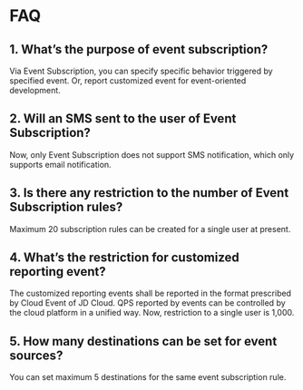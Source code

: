 # FAQ

## 1. What’s the purpose of event subscription?

Via Event Subscription, you can specify specific behavior triggered by specified event. Or, report customized event for event-oriented development.

## 2. Will an SMS sent to the user of Event Subscription?

Now, only Event Subscription does not support SMS notification, which only supports email notification.

## 3. Is there any restriction to the number of Event Subscription rules?

Maximum 20 subscription rules can be created for a single user at present.

## 4. What’s the restriction for customized reporting event?

The customized reporting events shall be reported in the format prescribed by Cloud Event of JD Cloud. QPS reported by events can be controlled by the cloud platform in a unified way. Now, restriction to a single user is 1,000.

## 5. How many destinations can be set for event sources?

You can set maximum 5 destinations for the same event subscription rule.
